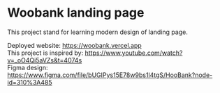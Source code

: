 # Woobank landing page

This project stand for learning modern design of landing page.<br />

Deployed website: https://woobank.vercel.app<br />
This project is inspired by: https://www.youtube.com/watch?v=_oO4Qi5aVZs&t=4074s<br />
Figma design: https://www.figma.com/file/bUGIPys15E78w9bs1l4tgS/HooBank?node-id=310%3A485
